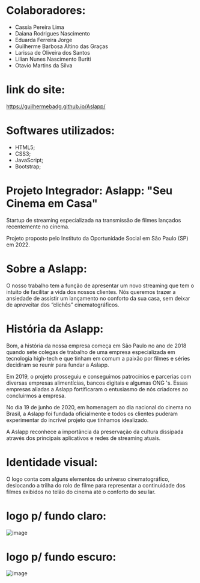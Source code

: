 # Colaboradores:
* Cassia Pereira Lima
* Daiana Rodrigues Nascimento
* Eduarda Ferreira Jorge
* Guilherme Barbosa Altino das Graças
* Larissa de Oliveira dos Santos
* Lilian Nunes Nascimento Buriti
* Otavio Martins da Silva

# link do site:
https://guilhermebadg.github.io/Aslapp/

# Softwares utilizados:
* HTML5;
* CSS3;
* JavaScript;
* Bootstrap;

# Projeto Integrador: Aslapp: "Seu Cinema em Casa"

Startup de streaming especializada na transmissão de filmes lançados recentemente no cinema.

Projeto proposto pelo Instituto da Oportunidade Social em São Paulo (SP) em 2022.

# Sobre a Aslapp:

O nosso trabalho tem a função de apresentar um novo streaming que tem o intuito de facilitar a vida dos nossos clientes. Nós queremos trazer a ansiedade de assistir um lançamento no conforto da sua casa, sem deixar de aproveitar dos “clichês” cinematográficos.

# História da Aslapp:

Bom, a história da nossa empresa começa em São Paulo no ano de 2018 quando sete colegas de trabalho de uma empresa especializada em tecnologia high-tech e que tinham em comum a paixão por filmes e séries decidiram se reunir para fundar a Aslapp.

Em 2019, o projeto prosseguiu e conseguimos patrocínios e parcerias com diversas empresas alimentícias, bancos digitais e algumas ONG 's. Essas empresas aliadas a Aslapp fortificaram o entusiasmo de nós criadores ao concluirmos a empresa.

No dia 19 de junho de 2020, em homenagem ao dia nacional do cinema no Brasil, a Aslapp foi fundada oficialmente e todos os clientes puderam experimentar do incrível projeto que tínhamos idealizado.

A Aslapp reconhece a importância da preservação da cultura dissipada através dos principais aplicativos e redes de streaming atuais.

# Identidade visual:

O logo conta com alguns elementos do universo cinematográfico, deslocando a trilha do rolo de filme para representar a continuidade dos filmes exibidos no telão do cinema até o conforto do seu lar.

# logo p/ fundo claro: 
![image](https://user-images.githubusercontent.com/102738385/178333700-2cd3236f-de03-4aab-89f7-b5bed5e4e8b8.png)

# logo p/ fundo escuro:
![image](https://user-images.githubusercontent.com/102738385/178333765-d312ab7e-4cf3-46cd-947b-22b3c71b9c23.png)

